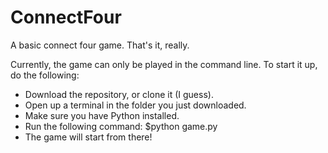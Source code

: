 # ConnectFour
A basic connect four game. That's it, really.

Currently, the game can only be played in the command line. To start it up, do the following:
  * Download the repository, or clone it (I guess).
  * Open up a terminal in the folder you just downloaded.
  * Make sure you have Python installed.
  * Run the following command:
     $python game.py
  * The game will start from there!
